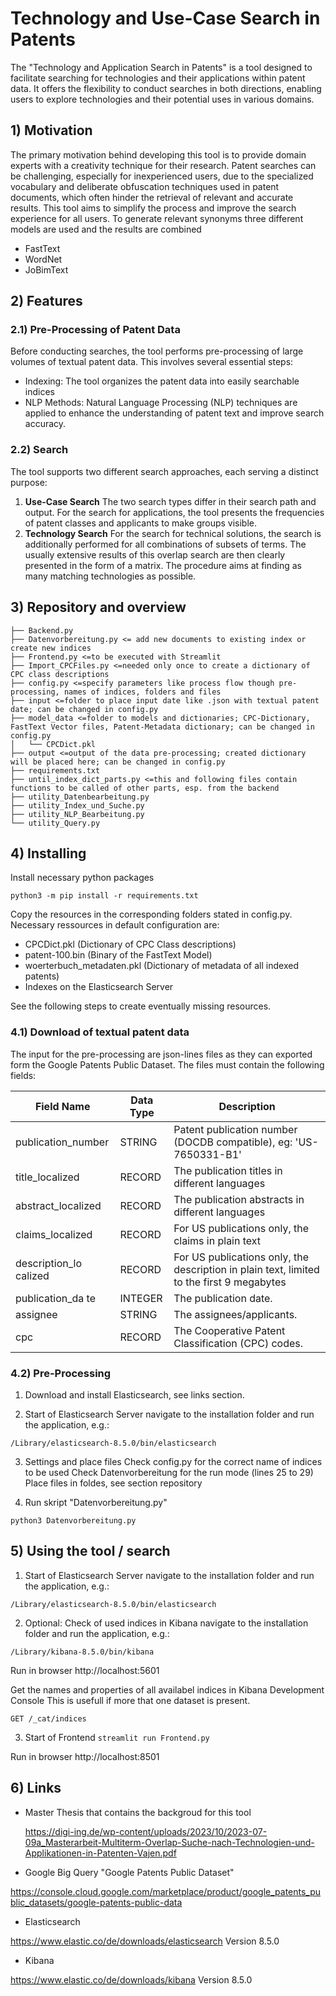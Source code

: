 # Technology and Use-Case Search in Patents
The "Technology and Application Search in Patents" is a tool designed to facilitate searching for technologies and their applications within patent data. It offers the flexibility to conduct searches in both directions, enabling users to explore technologies and their potential uses in various domains.

## 1) Motivation
The primary motivation behind developing this tool is to provide domain experts with a creativity technique for their research. Patent searches can be challenging, especially for inexperienced users, due to the specialized vocabulary and deliberate obfuscation techniques used in patent documents, which often hinder the retrieval of relevant and accurate results. This tool aims to simplify the process and improve the search experience for all users.
To generate relevant synonyms three different models are used and the results are combined
- FastText
- WordNet
- JoBimText

## 2) Features
### 2.1) Pre-Processing of Patent Data
Before conducting searches, the tool performs pre-processing of large volumes of textual patent data. This involves several essential steps:
- Indexing: The tool organizes the patent data into easily searchable indices
- NLP Methods: Natural Language Processing (NLP) techniques are applied to enhance the understanding of patent text and improve search accuracy.

### 2.2) Search
The tool supports two different search approaches, each serving a distinct purpose:
1) **Use-Case Search** The two search types differ in their search path and output. For the search for applications, the tool presents the frequencies of patent classes and applicants to make groups visible.
2) **Technology Search** For the search for technical solutions, the search is additionally performed for all combinations of subsets of terms. The usually extensive results of this overlap search are then clearly presented in the form of a matrix. The procedure aims at finding as many matching technologies as possible.


## 3) Repository and overview
```
├── Backend.py
├── Datenvorbereitung.py <= add new documents to existing index or create new indices
├── Frontend.py <=to be executed with Streamlit
├── Import_CPCFiles.py <=needed only once to create a dictionary of CPC class descriptions
├── config.py <=specify parameters like process flow though pre-processing, names of indices, folders and files
├── input <=folder to place input date like .json with textual patent date; can be changed in config.py
├── model_data <=folder to models and dictionaries; CPC-Dictionary, FastText Vector files, Patent-Metadata dictionary; can be changed in config.py
│   └── CPCDict.pkl
├── output <=output of the data pre-processing; created dictionary will be placed here; can be changed in config.py
├── requirements.txt
├── until_index_dict_parts.py <=this and following files contain functions to be called of other parts, esp. from the backend
├── utility_Datenbearbeitung.py
├── utility_Index_und_Suche.py
├── utility_NLP_Bearbeitung.py
└── utility_Query.py
``` 

## 4) Installing
Install necessary python packages

`python3 -m pip install -r requirements.txt`

Copy the resources in the corresponding folders stated in config.py. Necessary ressources in default configuration are:
- CPCDict.pkl (Dictionary of CPC Class descriptions)
- patent-100.bin (Binary of the FastText Model)
- woerterbuch_metadaten.pkl (Dictionary of metadata of all indexed patents)
- Indexes on the Elasticsearch Server

See the following steps to create eventually missing resources.

### 4.1) Download of textual patent data 
The input for the pre-processing are json-lines files as they can exported form the Google Patents Public Dataset.
The files must contain the following fields:

|Field Name |  Data Type  | Description |
 |---------- |  ---------- | ------------|
publication_number |	STRING |	Patent publication number (DOCDB compatible), eg: 'US-7650331-B1' 
title_localized |	RECORD |	The publication titles in different languages 
abstract_localized |	RECORD |	The publication abstracts in different languages 
claims_localized |	RECORD |	For US publications only, the claims in plain text 
description_lo calized |	RECORD |	For US publications only, the description in plain text, limited to the first 9 megabytes 
publication_da te |	INTEGER |	The publication date. 
assignee |	STRING |	The assignees/applicants. 
cpc |	RECORD |	The Cooperative Patent Classification (CPC) codes. 

### 4.2) Pre-Processing

1. Download and install Elasticsearch, see links section.

2. Start of Elasticsearch Server
navigate to the installation folder and run the application, e.g.:

`/Library/elasticsearch-8.5.0/bin/elasticsearch`

3. Settings and place files
Check config.py for the correct name of indices to be used
Check Datenvorbereitung for the run mode (lines 25 to 29)
Place files in foldes, see section repository

4. Run skript "Datenvorbereitung.py"

`python3 Datenvorbereitung.py`

## 5) Using the tool / search
1. Start of Elasticsearch Server
navigate to the installation folder and run the application, e.g.:

`/Library/elasticsearch-8.5.0/bin/elasticsearch`

2. Optional: Check of used indices in Kibana
navigate to the installation folder and run the application, e.g.:

`/Library/kibana-8.5.0/bin/kibana `

Run in browser
http://localhost:5601

Get the names and properties of all availabel indices in Kibana Development Console
This is usefull if more that one dataset is present.

`GET /_cat/indices`

3. Start of Frontend
`streamlit run Frontend.py`

Run in browser
http://localhost:8501


## 6) Links
- Master Thesis that contains the backgroud for this tool
  
  https://digi-ing.de/wp-content/uploads/2023/10/2023-07-09a_Masterarbeit-Multiterm-Overlap-Suche-nach-Technologien-und-Applikationen-in-Patenten-Vajen.pdf
  
- Google Big Query "Google Patents Public Dataset"
  
https://console.cloud.google.com/marketplace/product/google_patents_public_datasets/google-patents-public-data

- Elasticsearch
  
https://www.elastic.co/de/downloads/elasticsearch
Version 8.5.0

- Kibana
  
https://www.elastic.co/de/downloads/kibana
Version 8.5.0

